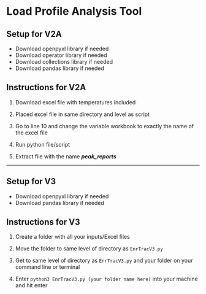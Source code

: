 # Load Profile Analysis Tool

## Setup for V2A

- Download openpyxl library if needed
- Download operator library if needed
- Download collections library if needed
- Download pandas library if needed

## Instructions for V2A

1. Download excel file with temperatures included

2. Placed excel file in same directory and level as script

3. Go to line 10 and change the variable workbook to exactly the name of the excel file

4. Run python file/script

5. Extract file with the name ***peak_reports***

---

## Setup for V3

- Download openpyxl library if needed
- Download pandas library if needed

## Instructions for V3

1. Create a folder with all your inputs/Excel files

2. Move the folder to same level of directory as ``EnrTracV3.py``

3. Get to same level of directory as ``EnrTracV3.py`` and your folder on your command line or terminal

4. Enter ``python3 EnrTracV3.py (your folder name here)`` into your machine and hit enter
